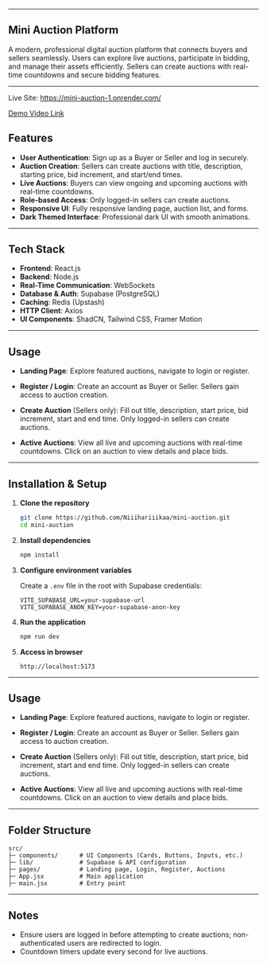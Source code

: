 

---

## Mini Auction Platform

A modern, professional digital auction platform that connects buyers and sellers seamlessly. Users can explore live auctions, participate in bidding, and manage their assets efficiently. Sellers can create auctions with real-time countdowns and secure bidding features.

---
Live Site: https://mini-auction-1.onrender.com/


[Demo Video Link](https://drive.google.com/file/d/1HiXsN0J4VPiqcHKJ1eoAbSaDmOmKtie-/view?usp=sharing)


## Features

* **User Authentication**: Sign up as a Buyer or Seller and log in securely.
* **Auction Creation**: Sellers can create auctions with title, description, starting price, bid increment, and start/end times.
* **Live Auctions**: Buyers can view ongoing and upcoming auctions with real-time countdowns.
* **Role-based Access**: Only logged-in sellers can create auctions.
* **Responsive UI**: Fully responsive landing page, auction list, and forms.
* **Dark Themed Interface**: Professional dark UI with smooth animations.

---

## Tech Stack

* **Frontend**: React.js
* **Backend**: Node.js 
* **Real-Time Communication**: WebSockets
* **Database & Auth**: Supabase (PostgreSQL)
* **Caching**: Redis (Upstash)
* **HTTP Client**: Axios
* **UI Components**: ShadCN, Tailwind CSS, Framer Motion



---

## Usage

* **Landing Page**:
  Explore featured auctions, navigate to login or register.

* **Register / Login**:
  Create an account as Buyer or Seller. Sellers gain access to auction creation.

* **Create Auction** (Sellers only):
  Fill out title, description, start price, bid increment, start and end time. Only logged-in sellers can create auctions.

* **Active Auctions**:
  View all live and upcoming auctions with real-time countdowns. Click on an auction to view details and place bids.

---


## Installation & Setup

1. **Clone the repository**

   ```bash
   git clone https://github.com/Niiihariiikaa/mini-auction.git
   cd mini-auction
   ```

2. **Install dependencies**

   ```bash
   npm install
   ```

3. **Configure environment variables**

   Create a `.env` file in the root with Supabase credentials:

   ```env
   VITE_SUPABASE_URL=your-supabase-url
   VITE_SUPABASE_ANON_KEY=your-supabase-anon-key
   ```

4. **Run the application**

   ```bash
   npm run dev
   ```

5. **Access in browser**

   ```
   http://localhost:5173
   ```

---

## Usage

* **Landing Page**:
  Explore featured auctions, navigate to login or register.

* **Register / Login**:
  Create an account as Buyer or Seller. Sellers gain access to auction creation.

* **Create Auction** (Sellers only):
  Fill out title, description, start price, bid increment, start and end time. Only logged-in sellers can create auctions.

* **Active Auctions**:
  View all live and upcoming auctions with real-time countdowns. Click on an auction to view details and place bids.

---

## Folder Structure

```
src/
├─ components/      # UI Components (Cards, Buttons, Inputs, etc.)
├─ lib/             # Supabase & API configuration
├─ pages/           # Landing page, Login, Register, Auctions
├─ App.jsx          # Main application
├─ main.jsx         # Entry point
```

---

## Notes

* Ensure users are logged in before attempting to create auctions; non-authenticated users are redirected to login.
* Countdown timers update every second for live auctions.

